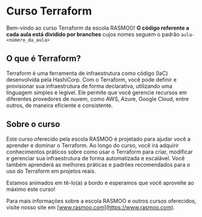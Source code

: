 # Curso Terraform

Bem-vindo ao curso Terraform da escola RASMOO!
**O código referente a cada aula está dividido por branches** cujos nomes seguem o padrão `aula-<número_da_aula>`


## O que é Terraform?

Terraform é uma ferramenta de infraestrutura como código (IaC) desenvolvida pela HashiCorp. Com o Terraform, você pode definir e provisionar sua infraestrutura de forma declarativa, utilizando uma linguagem simples e legível. Ele permite que você gerencie recursos em diferentes provedores de nuvem, como AWS, Azure, Google Cloud, entre outros, de maneira eficiente e consistente.

## Sobre o curso

Este curso oferecido pela escola RASMOO é projetado para ajudar você a aprender e dominar o Terraform. Ao longo do curso, você irá adquirir conhecimentos práticos sobre como usar o Terraform para criar, modificar e gerenciar sua infraestrutura de forma automatizada e escalável. Você também aprenderá as melhores práticas e padrões recomendados para o uso do Terraform em projetos reais.

Estamos animados em tê-lo(a) a bordo e esperamos que você aproveite ao máximo este curso!

Para mais informações sobre a escola RASMOO e outros cursos oferecidos, visite nosso site em [www.rasmoo.com](https://www.rasmoo.com).


